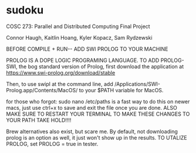 # sudoku
COSC 273: Parallel and Distributed Computing Final Project

Connor Haugh, Kaitlin Hoang, Kyler Kopacz, Sam Rydzewski

BEFORE COMPILE + RUN-- ADD SWI PROLOG TO YOUR MACHINE

PROLOG IS A DOPE LOGIC PROGRAMING LANGUAGE. TO ADD PROLOG-SWI, the bog standard version of Prolog, first download the application at https://www.swi-prolog.org/download/stable

Then, to use swipl at the command line, add /Applications/SWI-Prolog.app/Contents/MacOS/ to your $PATH variable for MacOS.

for those who forgot: sudo nano /etc/paths is a fast way to do this on newer macs, just use ctrl+x to save and exit the file once you are done. ALSO MAKE SURE TO RESTART YOUR TERMINAL TO MAKE THESE CHANGES TO YOUR PATH TAKE HOLD!!!!

Brew alternatives also exist, but scare me. By default, not downloading prolog is an option as well, it just won't show up in the results. TO UTALIZE PROLOG, set PROLOG = true in tester.

